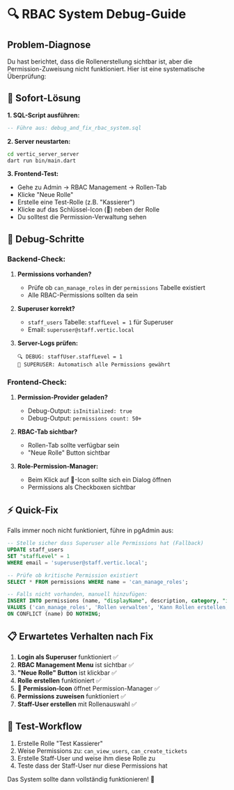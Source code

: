# 🔍 RBAC System Debug-Guide

## Problem-Diagnose

Du hast berichtet, dass die Rollenerstellung sichtbar ist, aber die Permission-Zuweisung nicht funktioniert. Hier ist eine systematische Überprüfung:

## 🔧 Sofort-Lösung

**1. SQL-Script ausführen:**
```sql
-- Führe aus: debug_and_fix_rbac_system.sql
```

**2. Server neustarten:**
```bash
cd vertic_server_server
dart run bin/main.dart
```

**3. Frontend-Test:**
- Gehe zu Admin → RBAC Management → Rollen-Tab
- Klicke "Neue Rolle" 
- Erstelle eine Test-Rolle (z.B. "Kassierer")
- Klicke auf das Schlüssel-Icon (🔐) neben der Rolle
- Du solltest die Permission-Verwaltung sehen

## 🐛 Debug-Schritte

### Backend-Check:
1. **Permissions vorhanden?**
   - Prüfe ob `can_manage_roles` in der `permissions` Tabelle existiert
   - Alle RBAC-Permissions sollten da sein

2. **Superuser korrekt?**
   - `staff_users` Tabelle: `staffLevel = 1` für Superuser
   - Email: `superuser@staff.vertic.local`

3. **Server-Logs prüfen:**
   ```
   🔍 DEBUG: staffUser.staffLevel = 1
   👑 SUPERUSER: Automatisch alle Permissions gewährt
   ```

### Frontend-Check:
1. **Permission-Provider geladen?**
   - Debug-Output: `isInitialized: true`
   - Debug-Output: `permissions count: 50+`

2. **RBAC-Tab sichtbar?**
   - Rollen-Tab sollte verfügbar sein
   - "Neue Rolle" Button sichtbar

3. **Role-Permission-Manager:**
   - Beim Klick auf 🔐-Icon sollte sich ein Dialog öffnen
   - Permissions als Checkboxen sichtbar

## ⚡ Quick-Fix

Falls immer noch nicht funktioniert, führe in pgAdmin aus:

```sql
-- Stelle sicher dass Superuser alle Permissions hat (Fallback)
UPDATE staff_users 
SET "staffLevel" = 1 
WHERE email = 'superuser@staff.vertic.local';

-- Prüfe ob kritische Permission existiert
SELECT * FROM permissions WHERE name = 'can_manage_roles';

-- Falls nicht vorhanden, manuell hinzufügen:
INSERT INTO permissions (name, "displayName", description, category, "isSystemCritical", "createdAt") 
VALUES ('can_manage_roles', 'Rollen verwalten', 'Kann Rollen erstellen, bearbeiten und zuweisen', 'rbac_management', true, NOW())
ON CONFLICT (name) DO NOTHING;
```

## 📋 Erwartetes Verhalten nach Fix

1. **Login als Superuser** funktioniert ✅
2. **RBAC Management Menu** ist sichtbar ✅
3. **"Neue Rolle" Button** ist klickbar ✅
4. **Rolle erstellen** funktioniert ✅
5. **🔐 Permission-Icon** öffnet Permission-Manager ✅
6. **Permissions zuweisen** funktioniert ✅
7. **Staff-User erstellen** mit Rollenauswahl ✅

## 🚀 Test-Workflow

1. Erstelle Rolle "Test Kassierer"
2. Weise Permissions zu: `can_view_users`, `can_create_tickets`
3. Erstelle Staff-User und weise ihm diese Rolle zu
4. Teste dass der Staff-User nur diese Permissions hat

Das System sollte dann vollständig funktionieren! 🎉